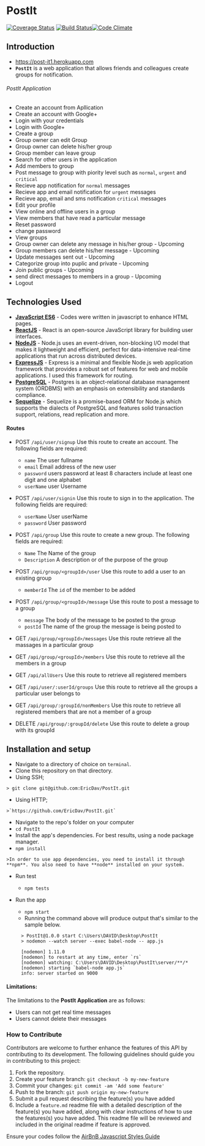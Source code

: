# PostIt

[![Coverage Status](https://coveralls.io/repos/github/EricDav/PostIt/badge.svg?branch=development)](https://coveralls.io/github/EricDav/PostIt?branch=development)  [![Build Status](https://travis-ci.org/EricDav/PostIt.svg?branch=development)](https://travis-ci.org/EricDav/PostIt)[![Code Climate](https://codeclimate.com/github/EricDav/PostIt/badges/gpa.svg)](https://codeclimate.com/github/EricDav/PostIt)
## Introduction
* https://post-it1.herokuapp.com
*  **`PostIt`** is a web application that allows friends and colleagues create groups for  notification.

###### PostIt Application
*   Create an account from Apllication
*   Create an account with Google+ 
*   Login with your credentials
*   Login with Google+
*   Create a group
*   Group owner can edit Group
*   Group owner can delete his/her group
*   Group member can leave group
*   Search for other users in the application
*   Add members to group
*   Post message to group with piority level such as `normal`, `urgent` and  `critical`
*   Recieve app notification for `normal` messages
*   Recieve app and email notification for `urgent` messages 
*   Recieve app, email and sms notification `critical` messages
*   Edit your profile
*   View online and offline users in a group
*   View members that have read a particular message
*   Reset password
*   change password
*   View groups
*   Group owner can delete any message in his/her group  - Upcoming
*   Group members can delete his/her message - Upcoming
*   Update messages sent out - Upcoming
*   Categorize group into puplic and private - Upcoming
*   Join public groups - Upcoming
*   send direct messages to members in a group - Upcoming
*   Logout

## Technologies Used
- **[JavaScript ES6](http://es6-features.org/)** - Codes were written in javascript to enhance HTML pages.
- **[ReactJS](https://facebook.github.io/react/)** - React is an open-source JavaScript library for building user interfaces.
- **[NodeJS](https://nodejs.org/)** - Node.js uses an event-driven, non-blocking I/O model that makes it lightweight and efficient, perfect for data-intensive real-time applications that run across distributed devices.
- **[ExpressJS](https://expressjs.com/)** - Express is a minimal and flexible Node.js web application framework that provides a robust set of features for web and mobile applications. I used this framework for routing.
- **[PostgreSQL](https://www.postgresql.org/)** - Postgres is an object-relational database management system (ORDBMS) with an emphasis on extensibility and standards compliance.
- **[Sequelize](http://docs.sequelizejs.com/)** - Sequelize is a promise-based ORM for Node.js which supports the dialects of PostgreSQL and features solid transaction support, relations, read replication and more.

#### Routes
* POST `/api/user/signup` Use this route to create an account. The following fields are required:
  * `name`  The user fullname
  * `email`     Email address of the new user
  * `password` users password at least 8 characters include at least one digit and one alphabet
  * `userName` user Username

* POST `/api/user/signin` Use this route to sign in to the application. The following fields are required:
  * `userName` User userName
  * `password` User password

* POST `/api/group` Use this route to create a new group. The following fields are required:
  * `Name`  The Name of the group
  * `Description`     A description or of the purpose of the group
* POST `/api/group/<groupId>/user` Use this route to add a user to an existing group
  * `memberId` The `id` of the member to be added


* POST `/api/group/<groupId>/message` Use this route to post a message to a group
  * `message` The body of the message to be posted to the group
  * `postId` The name of the group the message is being posted to

* GET `/api/group/<groupId>/messages` Use this route retrieve all the massages in a particular group
* GET `/api/group/<groupId>/members` Use this route to retrieve all the members in a group
* GET `/api/allUsers` Use this route to retrieve all registered members
* GET `/api/user/:userId/groups` Use this route to retrieve all the groups a particular user belongs to
* GET `/api/group/:groupId/nonMembers` Use this route to retrieve all registered members that are not a member of    a group

* DELETE `/api/group/:groupId/delete` Use this route to delete a group with its groupId


## Installation and setup
*  Navigate to a directory of choice on `terminal`.
*  Clone this repository on that directory.
  *  Using SSH;

    > git clone git@github.com:EricDav/PostIt.git

  *  Using HTTP;

    >`https://github.com/EricDav/PostIt.git`

*  Navigate to the repo's folder on your computer
  *  `cd PostIt`
*  Install the app's dependencies. For best results, using a node package manager.
  *  `npm install`

    >In order to use app dependencies, you need to install it through **npm**. You also need to have **node** installed on your system.
* Run test
  *  `npm tests`

* Run the app
  *  `npm start`
  *  Running the command above will produce output that's similar to the sample below.
  ```
    > PostIt@1.0.0 start C:\Users\DAVID\Desktop\PostIt
    > nodemon --watch server --exec babel-node -- app.js

    [nodemon] 1.11.0
    [nodemon] to restart at any time, enter `rs`
    [nodemon] watching: C:\Users\DAVID\Desktop\PostIt\server/**/*
    [nodemon] starting `babel-node app.js`
    info: server started on 9000
  ```

#### Limitations:
The limitations to the **PostIt Application** are as follows:
* Users can not get real time messages
* Users cannot delete their messages

### How to Contribute
Contributors are welcome to further enhance the features of this API by contributing to its development. The following guidelines should guide you in contributing to this project:

1. Fork the repository.
2. Create your feature branch: `git checkout -b my-new-feature`
3. Commit your changes: `git commit -am 'Add some feature'`
4. Push to the branch: `git push origin my-new-feature`
5. Submit a pull request describing the feature(s) you have added
6. Include a `feature.md` readme file with a detailed description of the feature(s) you have added, along with clear instructions of how to use the features(s) you have added. This readme file will be reviewed and included in the original readme if feature is approved.

Ensure your codes follow the [AirBnB Javascript Styles Guide](https://github.com/airbnb/javascript)

